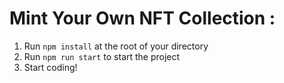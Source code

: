 # Mint Your Own NFT Collection : 


1. Run `npm install` at the root of your directory
2. Run `npm run start` to start the project
3. Start coding!

